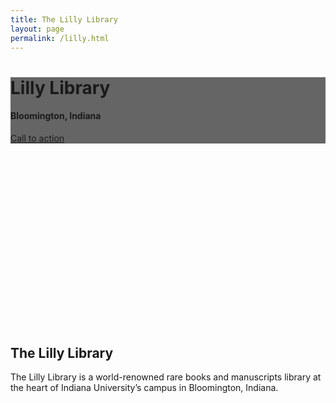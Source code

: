 ```yaml
---
title: The Lilly Library
layout: page
permalink: /lilly.html
---
```

<div class="p-5 text-center bg-image rounded-3" style="
    background-image: url('https://images.news.iu.edu/dams/3v8oz2eo3v_actual.jpg');
    height: 400px;
  ">
  <div class="mask" style="background-color: rgba(0, 0, 0, 0.6);">
    <div class="d-flex justify-content-center align-items-center h-100">
      <div class="text-white">
        <h1 class="mb-3">Lilly Library</h1>
        <h4 class="mb-3">Bloomington, Indiana</h4>
        <a class="btn btn-outline-light btn-lg" href="#!" role="button">Call to action</a>
      </div>
    </div>
  </div>
</div>

## The Lilly Library
The Lilly Library is a world-renowned rare books and manuscripts library at the heart of Indiana University’s campus in Bloomington, Indiana. 
